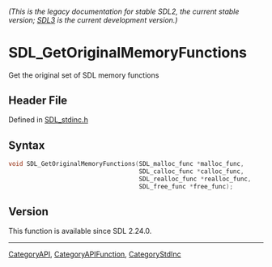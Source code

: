 ###### (This is the legacy documentation for stable SDL2, the current stable version; [SDL3](https://wiki.libsdl.org/SDL3/) is the current development version.)
# SDL_GetOriginalMemoryFunctions

Get the original set of SDL memory functions

## Header File

Defined in [SDL_stdinc.h](https://github.com/libsdl-org/SDL/blob/SDL2/include/SDL_stdinc.h)

## Syntax

```c
void SDL_GetOriginalMemoryFunctions(SDL_malloc_func *malloc_func,
                                    SDL_calloc_func *calloc_func,
                                    SDL_realloc_func *realloc_func,
                                    SDL_free_func *free_func);

```

## Version

This function is available since SDL 2.24.0.

----
[CategoryAPI](CategoryAPI), [CategoryAPIFunction](CategoryAPIFunction), [CategoryStdInc](CategoryStdInc)

